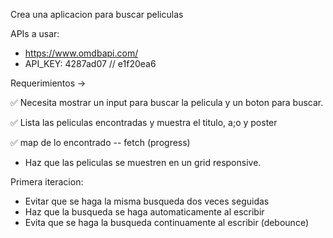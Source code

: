 Crea una aplicacion para buscar peliculas

APIs a usar:

- https://www.omdbapi.com/
- API_KEY: 4287ad07 // e1f20ea6

Requerimientos ->

✅ Necesita mostrar un input para buscar la pelicula y un boton para buscar.

✅ Lista las peliculas encontradas y muestra el titulo, a;o y poster

✅ map de lo encontrado
-- fetch (progress)

- Haz que las peliculas se muestren en un grid responsive.

Primera iteracion:

- Evitar que se haga la misma busqueda dos veces seguidas
- Haz que la busqueda se haga automaticamente al escribir
- Evita que se haga la busqueda continuamente al escribir (debounce)
